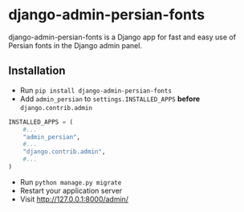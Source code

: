 # django-admin-persian-fonts
django-admin-persian-fonts is a Django app for fast and easy use of Persian fonts in the Django admin panel.
## Installation
- Run `pip install django-admin-persian-fonts`
- Add `admin_persian` to `settings.INSTALLED_APPS` **before** `django.contrib.admin`
```python
INSTALLED_APPS = (
    #...
    "admin_persian",
    #...
    "django.contrib.admin",
    #...
)

```
- Run `python manage.py migrate`
- Restart your application server
- Visit http://127.0.0.1:8000/admin/
